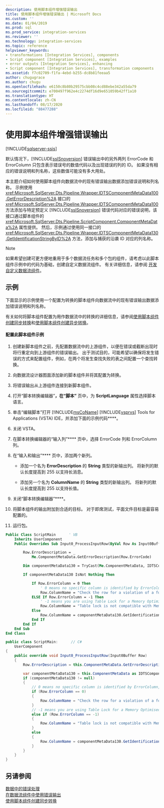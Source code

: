 ```yaml
---
description: 使用脚本组件增强错误输出
title: 使用脚本组件增强错误输出 | Microsoft Docs
ms.custom: ''
ms.date: 01/04/2019
ms.prod: sql
ms.prod_service: integration-services
ms.reviewer: ''
ms.technology: integration-services
ms.topic: reference
helpviewer_keywords:
- transformations [Integration Services], components
- Script component [Integration Services], examples
- error outputs [Integration Services], enhancing
- Script component [Integration Services], transformation components
ms.assetid: f7c02709-f1fa-4ebd-b255-dc8b81feeaa5
author: chugugrace
ms.author: chugu
ms.openlocfilehash: e6150c8b80b29575cbb08c4cd88ebe342a55da79
ms.sourcegitcommit: e700497f962e4c2274df16d9e651059b42ff1a10
ms.translationtype: HT
ms.contentlocale: zh-CN
ms.lasthandoff: 08/17/2020
ms.locfileid: "88477288"
---
```

# <a name="enhancing-an-error-output-with-the-script-component"></a>使用脚本组件增强错误输出

[!INCLUDE[sqlserver-ssis](../../includes/applies-to-version/sqlserver-ssis.md)]


  默认情况下，[!INCLUDE[ssISnoversion](../../includes/ssisnoversion-md.md)] 错误输出中的另外两列 ErrorCode 和 ErrorColumn 只包含表示错误号的数值代码以及出现错误的列的 ID。 如果没有相应的错误说明和列名称，这些数值可能没有多大用处。  
  
 本主题介绍如何使用脚本组件向数据流中的现有错误输出数据添加错误说明和列名称。 示例使用 <xref:Microsoft.SqlServer.Dts.Pipeline.Wrapper.IDTSComponentMetaData100.GetErrorDescription%2A> 接口的 <xref:Microsoft.SqlServer.Dts.Pipeline.Wrapper.IDTSComponentMetaData100> 方法添加与特定预定义 [!INCLUDE[ssISnoversion](../../includes/ssisnoversion-md.md)] 错误代码对应的错误说明，该接口通过脚本组件的 <xref:Microsoft.SqlServer.Dts.Pipeline.ScriptComponent.ComponentMetaData%2A> 属性提供。 然后，示例通过使用同一接口的 <xref:Microsoft.SqlServer.Dts.Pipeline.Wrapper.IDTSComponentMetaData130.GetIdentificationStringByID%2A> 方法，添加与捕获的沿袭 ID 对应的列名称。  
  
> [!NOTE]  
>  如果希望创建可更方便地重用于多个数据流任务和多个包的组件，请考虑以此脚本组件示例中的代码为基础，创建自定义数据流组件。 有关详细信息，请参阅 [开发自定义数据流组件](../../integration-services/extending-packages-custom-objects/data-flow/developing-a-custom-data-flow-component.md)。  
  
## <a name="example"></a>示例  
 下面显示的示例使用一个配置为转换的脚本组件向数据流中的现有错误输出数据添加错误说明和列名称。  
  
 有关如何将脚本组件配置为用作数据流中的转换的详细信息，请参阅[使用脚本组件创建同步转换](../../integration-services/extending-packages-scripting-data-flow-script-component-types/creating-a-synchronous-transformation-with-the-script-component.md)和[使用脚本组件创建异步转换](../../integration-services/extending-packages-scripting-data-flow-script-component-types/creating-an-asynchronous-transformation-with-the-script-component.md)。  
  
#### <a name="to-configure-this-script-component-example"></a>配置此脚本组件示例  
  
1.  创建新脚本组件之前，先配置数据流中的上游组件，以便在错误或截断出现时将行重定向到上游组件的错误输出。 出于测试目的，可能希望以确保将发生错误的方式来配置组件，例如，在两个将发生查找失败的表之间配置一个查找转换。  
  
2.  向数据流设计器图面添加新的脚本组件并将其配置为转换。  
  
3.  将错误输出从上游组件连接到新脚本组件。  
  
4.  打开“脚本转换编辑器”****，在“脚本”**** 页中，为 **ScriptLanguage** 属性选择脚本语言。  
  
5.  单击“编辑脚本”打开 [!INCLUDE[msCoName](../../includes/msconame-md.md)] [!INCLUDE[vsprvs](../../includes/vsprvs-md.md)] Tools for Applications (VSTA) IDE，并添加下面的示例代码****。  
  
6.  关闭 VSTA。  
  
7.  在脚本转换编辑器的“输入列”**** 页中，选择 ErrorCode 列和 ErrorColumn 列。  
  
8.  在“输入和输出”**** 页中，添加两个新列。  
  
    -   添加一个名为 **ErrorDescription** 的 **String** 类型的新输出列。 将新列的默认长度提高到 255 以支持长消息。  
  
    -   添加另一个名为 **ColumnName** 的 **String** 类型的新输出列。 将新列的默认长度提高到 255 以支持长值。  
  
9. 关闭“脚本转换编辑器”****。  
  
10. 将脚本组件的输出附加到合适的目标。 对于即席测试，平面文件目标是最容易配置的。  
  
11. 运行包。  

```vb
Public Class ScriptMain      ' VB
    Inherits UserComponent
    Public Overrides Sub Input0_ProcessInputRow(ByVal Row As Input0Buffer)

        Row.ErrorDescription = _
            Me.ComponentMetaData.GetErrorDescription(Row.ErrorCode)

        Dim componentMetaData130 = TryCast(Me.ComponentMetaData, IDTSComponentMetaData130)

        If componentMetaData130 IsNot Nothing Then

            If Row.ErrorColumn = 0 Then
                ' 0 means no specific column is identified by ErrorColumn, this time.
                Row.ColumnName = "Check the row for a violation of a foreign key constraint."
            ELSE If Row.ErrorColumn = -1 Then
                ' -1 means you are using Table Lock for a Memory Optimised destination table which is not supported.
                Row.ColumnName = "Table lock is not compatible with Memory Optimised tables."
            Else
                Row.ColumnName = componentMetaData130.GetIdentificationStringByID(Row.ErrorColumn)
            End If
        End If
    End Sub
End Class
```

```csharp
public class ScriptMain:      // C#
    UserComponent
{
    public override void Input0_ProcessInputRow(Input0Buffer Row)
    {
        Row.ErrorDescription = this.ComponentMetaData.GetErrorDescription(Row.ErrorCode);

        var componentMetaData130 = this.ComponentMetaData as IDTSComponentMetaData130;
        if (componentMetaData130 != null)
        {
            // 0 means no specific column is identified by ErrorColumn, this time.
            if (Row.ErrorColumn == 0)
            {
                Row.ColumnName = "Check the row for a violation of a foreign key constraint.";
            }
            // -1 means you are using Table Lock for a Memory Optimised destination table which is not supported.
            else if (Row.ErrorColumn == -1)
            {
                Row.ColumnName = "Table lock is not compatible with Memory Optimised tables.";
            }
            else
            {
                Row.ColumnName = componentMetaData130.GetIdentificationStringByID(Row.ErrorColumn);
            }
        }
    }
}
```

## <a name="see-also"></a>另请参阅  
 [数据中的错误处理](../../integration-services/data-flow/error-handling-in-data.md)   
 [在数据流组件中使用错误输出](../../integration-services/extending-packages-custom-objects/data-flow/using-error-outputs-in-a-data-flow-component.md)   
 [使用脚本组件创建同步转换](../../integration-services/extending-packages-scripting-data-flow-script-component-types/creating-a-synchronous-transformation-with-the-script-component.md)   
  
  
